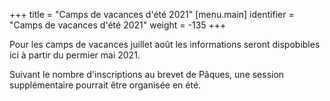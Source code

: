 +++
title = "Camps de vacances d'été 2021"
[menu.main]
identifier = "Camps de vacances d'été 2021"
weight = -135
+++

Pour les camps de vacances juillet août les informations seront dispobibles ici à partir du permier mai 2021.

Suivant le nombre d'inscriptions au brevet de Pâques, une session supplémentaire pourrait être organisée en été. 